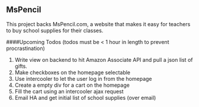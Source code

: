 ## MsPencil

This project backs MsPencil.com, a website that makes it easy for teachers to buy school supplies for their classes.

####Upcoming Todos 
(todos must be < 1 hour in length to prevent procrastination)

1. Write view on backend to hit Amazon Associate API and pull a json list of gifts.
2. Make checkboxes on the homepage selectable
3. Use intercooler to let the user log in from the homepage
4. Create a empty div for a cart on the homepage
5. Fill the cart using an intercooler ajax request
6. Email HA and get initial list of school supplies (over email)

